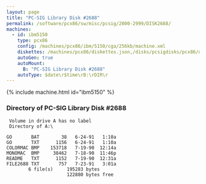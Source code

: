 ```yaml
---
layout: page
title: "PC-SIG Library Disk #2688"
permalink: /software/pcx86/sw/misc/pcsig/2000-2999/DISK2688/
machines:
  - id: ibm5150
    type: pcx86
    config: /machines/pcx86/ibm/5150/cga/256kb/machine.xml
    diskettes: /machines/pcx86/diskettes.json,/disks/pcsigdisks/pcx86/diskettes.json
    autoGen: true
    autoMount:
      B: "PC-SIG Library Disk #2688"
    autoType: $date\r$time\rB:\rDIR\r
---
```


{% include machine.html id="ibm5150" %}

### Directory of PC-SIG Library Disk #2688

     Volume in drive A has no label
     Directory of A:\

    GO       BAT        38   6-24-91   1:10a
    GO       TXT      1156   6-24-91   1:10a
    COLORMAC BMP    153718   7-19-90  12:14a
    MONOMAC  BMP     38462   7-18-90  11:46p
    README   TXT      1152   7-19-90  12:31a
    FILE2688 TXT       757   7-23-91   3:01a
            6 file(s)     195283 bytes
                          122880 bytes free
